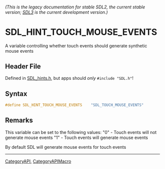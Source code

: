 ###### (This is the legacy documentation for stable SDL2, the current stable version; [SDL3](https://wiki.libsdl.org/SDL3/) is the current development version.)
# SDL_HINT_TOUCH_MOUSE_EVENTS

A variable controlling whether touch events should generate synthetic mouse events

## Header File

Defined in [SDL_hints.h](https://github.com/libsdl-org/SDL/blob/SDL2/include/SDL_hints.h), but apps should _only_ `#include "SDL.h"`!

## Syntax

```c
#define SDL_HINT_TOUCH_MOUSE_EVENTS    "SDL_TOUCH_MOUSE_EVENTS"
```

## Remarks

This variable can be set to the following values: "0" - Touch events will
not generate mouse events "1" - Touch events will generate mouse events

By default SDL will generate mouse events for touch events

----
[CategoryAPI](CategoryAPI), [CategoryAPIMacro](CategoryAPIMacro)

